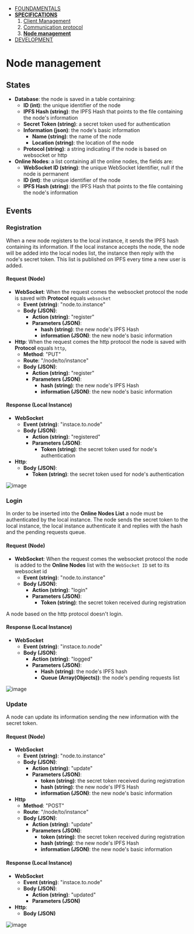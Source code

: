 * [FOUNDAMENTALS](../index.md)
* [**SPECIFICATIONS**](client-management.md)
  1. [Client Management](client-management.md)
  2. [Communication protocol](communication-protocol.md)
  3. [**Node management**](node-management.md)
* [DEVELOPMENT](../development/get-started.md)
# Node management
## States
* **Database**: the node is saved in a table containing:
  * **ID (int)**: the unique identifier of the node
  * **IPFS Hash (string)**: the IPFS Hash that points to the file containing the node's information
  * **Secret Token (string)**: a secret token used for authentication
  * **Information (json)**: the node's basic information
    * **Name (string)**: the name of the node
    * **Location (string)**: the location of the node
  * **Protocol (string)**: a string indicating if the node is based on websocket or http
* **Online Nodes**: a list containing all the online nodes, the fields are:
  * **WebSocket ID (string)**: the unique WebSocket Identifier, null if the node is permanent
  * **ID (int)**: the unique identifier of the node
  * **IPFS Hash (string)**:  the IPFS Hash that points to the file containing the node's information
## Events
### Registration
When a new node registers to the local instance, it sends the IPFS hash containing its information. If the local instance accepts the node, the node will be added into the local nodes list, the instance then reply with the node's secret token. This list is published on IPFS every time a new user is added.
#### Request (Node)
* **WebSocket**: When the request comes the websocket protocol the node is saved with **Protocol** equals `websocket`
  * **Event (string)**: "node.to.instance"
  * **Body (JSON)**:
    * **Action (string)**: "register"
    * **Parameters (JSON)**:
      * **hash (string)**: the new node's IPFS Hash
      * **information (JSON)**: the new node's basic information
* **Http**: When the request comes the http protocol the node is saved with **Protocol** equals `http`,
    * **Method**: "PUT"
    * **Route**: "/node/to/instance"
    * **Body (JSON)**:
      * **Action (string)**: "register"
      * **Parameters (JSON)**:
        * **hash (string)**: the new node's IPFS Hash
        * **information (JSON)**: the new node's basic information
#### Response (Local Instance)
* **WebSocket**
  * **Event (string)**: "instace.to.node"
  * **Body (JSON)**:
    * **Action (string)**: "registered"
    * **Parameters (JSON)**:
      * **Token (string)**: the secret token used for node's authentication
* **Http**:
  * **Body (JSON)**:
    * **Token (string)**: the secret token used for node's authentication

![image](https://user-images.githubusercontent.com/10226180/46701722-f66a9500-cc20-11e8-9404-db1dd841a647.png)
<!---
https://www.websequencediagrams.com/
Node->Local Instance: {action: "register", parameters:{ipfs_hash:"IPFS_HASH"}}
note right of Local Instance: The local instance accepts the node
note right of Local Instance: The local instance pins the node's IPFS Hash
Local Instance->Node: {action: "registered", parameters:{token:"SECRET_TOKEN"}}
note right of Local Instance: A new nodes list is published on IPFS
-->

### Login
In order to be inserted into the **Online Nodes List** a node must be authenticated by the local instance. The node sends the secret token to the local instance, the local instance authenticate it and replies with the hash and the pending requests queue.
#### Request (Node)
* **WebSocket**: When the request comes the websocket protocol the node is added to the **Online Nodes** list  with the `WebSocket ID` set to its websocket id
  * **Event (string)**: "node.to.instance"
  * **Body (JSON)**:
    * **Action (string)**: "login"
    * **Parameters (JSON)**:
      * **Token (string)**: the secret token received during registration

A node based on the http protocol doesn't login.
#### Response (Local Instance)
* **WebSocket**
  * **Event (string)**: "instace.to.node"
  * **Body (JSON)**:
    * **Action (string)**: "logged"
    * **Parameters (JSON)**:
      * **Hash (string)**: the node's IPFS hash
      * **Queue (Array(Objects))**: the node's pending requests list

![image](https://user-images.githubusercontent.com/10226180/46701254-66781b80-cc1f-11e8-84cb-47c6a01c64dc.png)
<!---
https://www.websequencediagrams.com/
Node->Local Instance: {action: "login", parameters:{token:"SECRET_TOKEN"}}
note right of Local Instance: The local instance authenticate the node
Local Instance->Node: {action: "logged", parameters:{ipfs_hash:"IPFS_HASH", queue:[]}}
note right of Local Instance: The node is added to the online nodes list
-->

### Update
A node can update its information sending the new information with the secret token.
#### Request (Node)
* **WebSocket**
  * **Event (string)**: "node.to.instance"
  * **Body (JSON)**:
    * **Action (string)**: "update"
    * **Parameters (JSON)**:
      * **token (string)**: the secret token received during registration
      * **hash (string)**: the new node's IPFS Hash
      * **information (JSON)**: the new node's basic information
* **Http**
    * **Method**: "POST"
    * **Route**: "/node/to/instance"
    * **Body (JSON)**:
      * **Action (string)**: "update"
      * **Parameters (JSON)**:
        * **token (string)**: the secret token received during registration
        * **hash (string)**: the new node's IPFS Hash
        * **information (JSON)**: the new node's basic information
#### Response (Local Instance)
* **WebSocket**
  * **Event (string)**: "instace.to.node"
  * **Body (JSON)**:
    * **Action (string)**: "updated"
    * **Parameters (JSON)**
* **Http**:
  * **Body (JSON)**

![image](https://user-images.githubusercontent.com/10226180/46701633-ac81af00-cc20-11e8-9b29-ecd26c2f01f8.png)
<!---
https://www.websequencediagrams.com/
Node->Local Instance: {action: "update", parameters:{ipfs_hash"IPFS_HASH", :token:"SECRET_TOKEN"}}
note right of Local Instance: The local instance authenticate the node
note right of Local Instance: The local instance update the node's information
Local Instance->Node: {action: "updated", parameters:{}}
note right of Local Instance: The local instance pins the new node's IPFS Hash
-->
